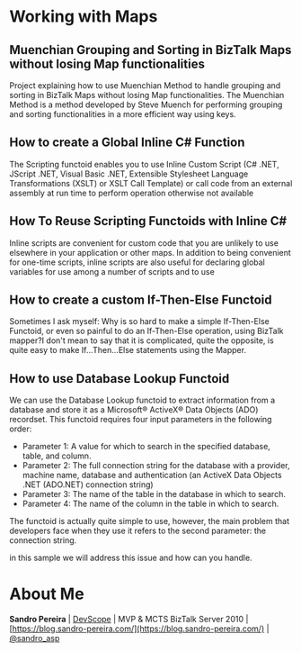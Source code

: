 # Working with Maps

## Muenchian Grouping and Sorting in BizTalk Maps without losing Map functionalities
Project explaining how to use Muenchian Method to handle grouping and sorting in BizTalk Maps without losing Map functionalities. The Muenchian Method is a method developed by Steve Muench for performing grouping and sorting functionalities in a more efficient way using keys.

## How to create a Global Inline C# Function
The Scripting functoid enables you to use Inline Custom Script (C# .NET, JScript .NET, Visual Basic .NET, Extensible Stylesheet Language Transformations (XSLT) or XSLT Call Template) or call code from an external assembly at run time to perform operation otherwise not available

## How To Reuse Scripting Functoids with Inline C#
Inline scripts are convenient for custom code that you are unlikely to use elsewhere in your application or other maps. In addition to being convenient for one-time scripts, inline scripts are also useful for declaring global variables for use among a number of scripts and to use

## How to create a custom If-Then-Else Functoid
Sometimes I ask myself: Why is so hard to make a simple If-Then-Else Functoid, or even so painful to do an If-Then-Else operation, using BizTalk mapper?I don't mean to say that it is complicated, quite the opposite, is quite easy to make If…Then…Else statements using the Mapper.

## How to use Database Lookup Functoid
We can use the Database Lookup functoid to extract information from a database and store it as a Microsoft® ActiveX® Data Objects (ADO) recordset. This functoid requires four input parameters in the following order:
* Parameter 1: A value for which to search in the specified database, table, and column.
* Parameter 2: The full connection string for the database with a provider, machine name, database and authentication (an ActiveX Data Objects .NET (ADO.NET) connection string)
* Parameter 3: The name of the table in the database in which to search.
* Parameter 4: The name of the column in the table in which to search.

The functoid is actually quite simple to use, however, the main problem that developers face when they use it refers to the second parameter: the connection string.

in this sample we will address this issue and how can you handle.

# About Me
**Sandro Pereira** | [DevScope](http://www.devscope.net/) | MVP & MCTS BizTalk Server 2010 | [https://blog.sandro-pereira.com/](https://blog.sandro-pereira.com/) | [@sandro_asp](https://twitter.com/sandro_asp)

